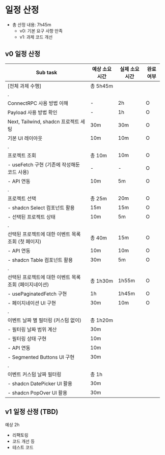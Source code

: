 # 일정 산정

- 총 산정 내용: 7h45m
  - v0: 기본 요구 사항 만족
  - v1: 과제 코드 개선

## v0 일정 산정

| Sub task                                               | 예상 소요 시간 | 실제 소요 시간 | 완료 여부 |
| ------------------------------------------------------ | -------------- | -------------- | --------- |
| [전체 과제 수행]                                       | 총 5h45m       |                |           |
| .                                                      |                |                |           |
| ConnectRPC 사용 방법 이해                              | -              | 2h             | O         |
| Payload 사용 방법 확인                                 | -              | 1h             | O         |
| Next, Tailwind, shadcn 프로젝트 세팅                   | 30m            | 30m            | O         |
| 기본 UI 레이아웃                                       | 10m            | 10m            | O         |
| .                                                      |                |                |           |
| 프로젝트 조회                                          | 총 10m         | 10m            | O         |
| - useFetch 구현 (기존에 작성해둔 코드 사용)            | -              | -              | O         |
| - API 연동                                             | 10m            | 5m             | O         |
| .                                                      |                |                |           |
| 프로젝트 선택                                          | 총 25m         | 20m            | O         |
| - shadcn Select 컴포넌트 활용                          | 15m            | 15m            | O         |
| - 선택된 프로젝트 상태                                 | 10m            | 5m             | O         |
| .                                                      |                |                |           |
| 선택된 프로젝트에 대한 이벤트 목록 조회 (첫 페이지)    | 총 40m         | 15m            | O         |
| - API 연동                                             | 10m            | 10m            | O         |
| - shadcn Table 컴포넌트 활용                           | 30m            | 5m             | O         |
| .                                                      |                |                |           |
| 선택된 프로젝트에 대한 이벤트 목록 조회 (페이지네이션) | 총 1h30m       | 1h55m          | O         |
| - usePaginatedFetch 구현                               | 1h             | 1h45m          | O         |
| - 페이지네이션 UI 구현                                 | 30m            | 10m            | O         |
| .                                                      |                |                |           |
| 이벤트 날짜 별 필터링 (커스텀 없이)                    | 총 1h20m       |                |           |
| - 필터링 날짜 범위 계산                                | 30m            |                |           |
| - 필터링 상태 구현                                     | 10m            |                |           |
| - API 연동                                             | 10m            |                |           |
| - Segmented Buttons UI 구현                            | 30m            |                |           |
| .                                                      |                |                |           |
| 이벤트 커스텀 날짜 필터링                              | 총 1h          |                |           |
| - shadcn DatePicker UI 활용                            | 30m            |                |           |
| - shadcn PopOver UI 활용                               | 30m            |                |           |

## v1 일정 산정 (TBD)

예상 2h

- 리팩토링
- 코드 개선 등
- 테스트 코드
